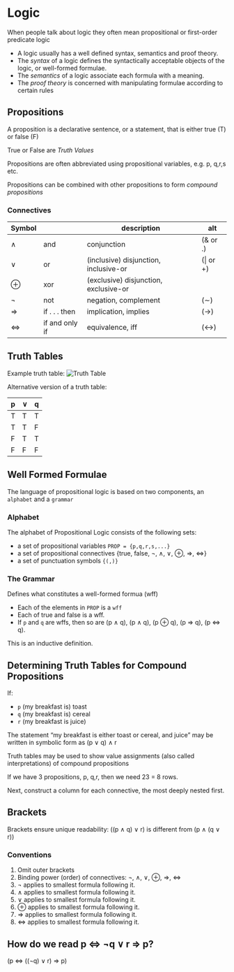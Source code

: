 # Logic

When people talk about logic they often mean propositional or
first-order predicate logic

- A logic usually has a well defined syntax, semantics and proof theory.
- The _syntax_ of a logic defines the syntactically acceptable objects of
the logic, or well-formed formulae.
- The _semantics_ of a logic associate each formula with a meaning.
- The _proof theory_ is concerned with manipulating formulae according
to certain rules

## Propositions
A proposition is a declarative sentence, or a statement, that is either
true (T) or false (F)

True or False are *Truth Values*

Propositions are often abbreviated using propositional variables, e.g.
p, q,r,s etc.

Propositions can be combined with other propositions to form *compound propositions*

### Connectives
|Symbol|   |description|alt|
|---|---|---|---|
| ∧ | and | conjunction | (& or .)
| ∨ | or | (inclusive) disjunction, inclusive-or | (\| or +)
| ⊕ | xor | (exclusive) disjunction, exclusive-or | |
| ¬ | not | negation, complement | (∼)
| ⇒ | if . . . then | implication, implies | (→)
| ⇔ | if and only if | equivalence, iff | (↔)

## Truth Tables

Example truth table:
![Truth Table](https://dl.dropbox.com/s/1274ddbbsttt19o/Introduction_to_Mathematical_Logic_2016-10-30_20-20-11.png?dl=0)


Alternative version of a truth table:

| p | &or; | q |
|---|---|---|
| T | T | T |
| T | T | F |
| F | T | T |
| F | F | F |


## Well Formed Formulae

The language of propositional logic is based on two components, an
`alphabet` and a `grammar`

### Alphabet

The alphabet of Propositional Logic consists of the following sets:

- a set of propositional variables `PROP = {p,q,r,s,...}`
- a set of propositional connectives {true, false, &not;, &and;, &or;, &oplus;, &rArr;, &hArr;}
- a set of punctuation symbols `{(,)}`


### The Grammar
Defines what constitutes a well-formed formua (wff)

- Each of the elements in `PROP` is a `wff`
- Each of true and false is a wff.
- If `p` and `q` are wffs, then so are (p &and; q), (p &and; q), (p &oplus; q), (p &rArr; q), (p &hArr; q).

This is an inductive definition.


## Determining Truth Tables for Compound Propositions

If:
- `p` (my breakfast is) toast
- `q` (my breakfast is) cereal
- `r` (my breakfast is juice)

The statement “my breakfast is either toast or cereal, and juice” may be
written in symbolic form as (p &or; q) &and; r


Truth tables may be used to show value assignments (also called
interpretations) of compound propositions

If we have 3 propositions, p, q,r, then we need 23 = 8 rows.

Next, construct a column for each connective, the most deeply nested
first.

## Brackets

Brackets ensure unique readability: ((p &and; q) &or; r) is different from (p &and; (q &or; r))

### Conventions

1. Omit outer brackets
2. Binding power (order) of connectives: ¬, ∧, ∨, ⊕, ⇒, ⇔
3. ¬ applies to smallest formula following it.
4. ∧ applies to smallest formula following it.
5. ∨ applies to smallest formula following it.
6. ⊕ applies to smallest formula following it.
7. ⇒ applies to smallest formula following it.
8. ⇔ applies to smallest formula following it.

## How do we read p ⇔ ¬q ∨ r ⇒ p?

(p ⇔ ((¬q) ∨ r) ⇒ p)
